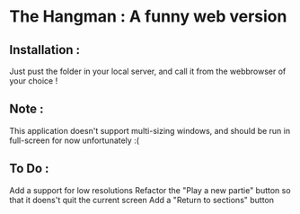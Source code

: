 # The Hangman : A funny web version

## Installation : 
Just pust the folder in your local server, and call it from the webbrowser of your choice ! 

## Note : 
This application doesn't support multi-sizing windows, and should be run in full-screen for now unfortunately :(

## To Do :
Add a support for low resolutions
Refactor the "Play a new partie" button so that it doens't quit the current screen
Add a "Return to sections" button
